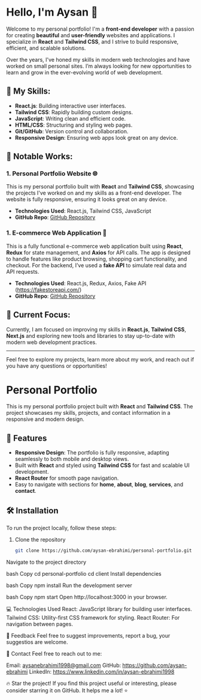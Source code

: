 # Hello, I'm Aysan 👋

Welcome to my personal portfolio! I'm a **front-end developer** with a passion for creating **beautiful** and **user-friendly** websites and applications. I specialize in **React** and **Tailwind CSS**, and I strive to build responsive, efficient, and scalable solutions.

Over the years, I've honed my skills in modern web technologies and have worked on small personal sites. I’m always looking for new opportunities to learn and grow in the ever-evolving world of web development.

## 🌟 My Skills:

- **React.js**: Building interactive user interfaces.
- **Tailwind CSS**: Rapidly building custom designs.
- **JavaScript**: Writing clean and efficient code.
- **HTML/CSS**: Structuring and styling web pages.
- **Git/GitHub**: Version control and collaboration.
- **Responsive Design**: Ensuring web apps look great on any device.

## 💼 Notable Works:

### 1. **Personal Portfolio Website** 🌐
This is my personal portfolio built with **React** and **Tailwind CSS**, showcasing the projects I've worked on and my skills as a front-end developer. The website is fully responsive, ensuring it looks great on any device.

- **Technologies Used**: React.js, Tailwind CSS, JavaScript
- **GitHub Repo**: [GitHub Repository](https://github.com/aysan-ebrahimi/personal-portfolio)

### 1. **E-commerce Web Application** 🛒
This is a fully functional e-commerce web application built using **React**, **Redux** for state management, and **Axios** for API calls. The app is designed to handle features like product browsing, shopping cart functionality, and checkout. For the backend, I’ve used a **fake API** to simulate real data and API requests.

- **Technologies Used**: React.js, Redux, Axios, Fake API (https://fakestoreapi.com/)
- **GitHub Repo**: [GitHub Repository](https://github.com/aysan-ebrahimi/store-project-v2)
  

## 💼 Current Focus:

Currently, I am focused on improving my skills in **React.js**, **Tailwind CSS**, **Next.js** and exploring new tools and libraries to stay up-to-date with modern web development practices.

---

Feel free to explore my projects, learn more about my work, and reach out if you have any questions or opportunities!



# Personal Portfolio

This is my personal portfolio project built with **React** and **Tailwind CSS**. The project showcases my skills, projects, and contact information in a responsive and modern design.

## 🚀 Features

- **Responsive Design**: The portfolio is fully responsive, adapting seamlessly to both mobile and desktop views.
- Built with **React** and styled using **Tailwind CSS** for fast and scalable UI development.
- **React Router** for smooth page navigation.
- Easy to navigate with sections for **home**, **about**, **blog**, **services**, and **contact**.

## 🛠️ Installation

To run the project locally, follow these steps:

1. Clone the repository
   ```bash
   git clone https://github.com/aysan-ebrahimi/personal-portfolio.git
Navigate to the project directory

bash
Copy
cd personal-portfolio
cd client
Install dependencies

bash
Copy
npm install
Run the development server

bash
Copy
npm start
Open http://localhost:3000 in your browser.

💻 Technologies Used
React: JavaScript library for building user interfaces.
Tailwind CSS: Utility-first CSS framework for styling.
React Router: For navigation between pages.

🤝 Feedback 
Feel free to suggest improvements, report a bug, your suggestios are welcome.

📧 Contact
Feel free to reach out to me:

Email: aysanebrahimi1998@gmail.com
GitHub: https://github.com/aysan-ebrahimi
LinkedIn: https://www.linkedin.com/in/aysan-ebrahimi1998

🔥 Star the project!
If you find this project useful or interesting, please consider starring it on GitHub. It helps me a lot! ⭐

